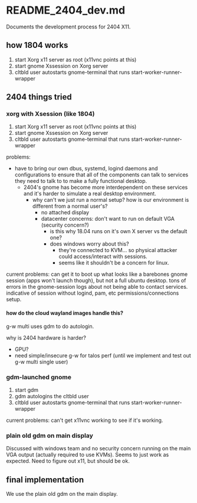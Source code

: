 # README_2404_dev.md

Documents the development process for 2404 X11.

## how 1804 works

1. start Xorg x11 server as root (x11vnc points at this)
2. start gnome Xssession on Xorg server
3. cltbld user autostarts gnome-terminal that runs start-worker-runner-wrapper

## 2404 things tried

### xorg with Xsession (like 1804)

1. start Xorg x11 server as root (x11vnc points at this)
2. start gnome Xssession on Xorg server
3. cltbld user autostarts gnome-terminal that runs start-worker-runner-wrapper

problems:
  - have to bring our own dbus, systemd, logind daemons and configurations to ensure that all of the components can talk to services they need to talk to to make a fully functional desktop.
    - 2404's gnome has become more interdependent on these services and it's harder to simulate a real desktop environment.
      - why can't we just run a normal setup? how is our environment is different from a normal user's?
        - no attached display
        - datacenter concerns: don't want to run on default VGA (security concern?)
          - is this why 18.04 runs on it's own X server vs the default one?
          - does windows worry about this?
            - they're connected to KVM... so physical attacker could access/interact with sessions.
            - seems like it shouldn't be a concern for linux.

current problems: can get it to boot up what looks like a barebones gnome session (apps won't launch though), but not a full ubuntu desktop. tons of errors in the gnome-session logs about not being able to contact services. indicative of session without logind, pam, etc permissions/connections setup.

#### how do the cloud wayland images handle this?

g-w multi uses gdm to do autologin.

why is 2404 hardware is harder?
- GPU?
- need simple/insecure g-w for talos perf (until we implement and test out g-w multi single user)

### gdm-launched gnome

1. start gdm
2. gdm autologins the cltbld user
3. cltbld user autostarts gnome-terminal that runs start-worker-runner-wrapper

current problems: can't get x11vnc working to see if it's working.

### plain old gdm on main display

Discussed with windows team and no security concern running on the main VGA output (actually required to use KVMs). Seems to just work as expected. Need to figure out x11, but should be ok.

## final implementation

We use the plain old gdm on the main display.
